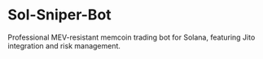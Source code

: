 # Sol-Sniper-Bot
Professional MEV-resistant memcoin trading bot for Solana, featuring Jito integration and risk management.
